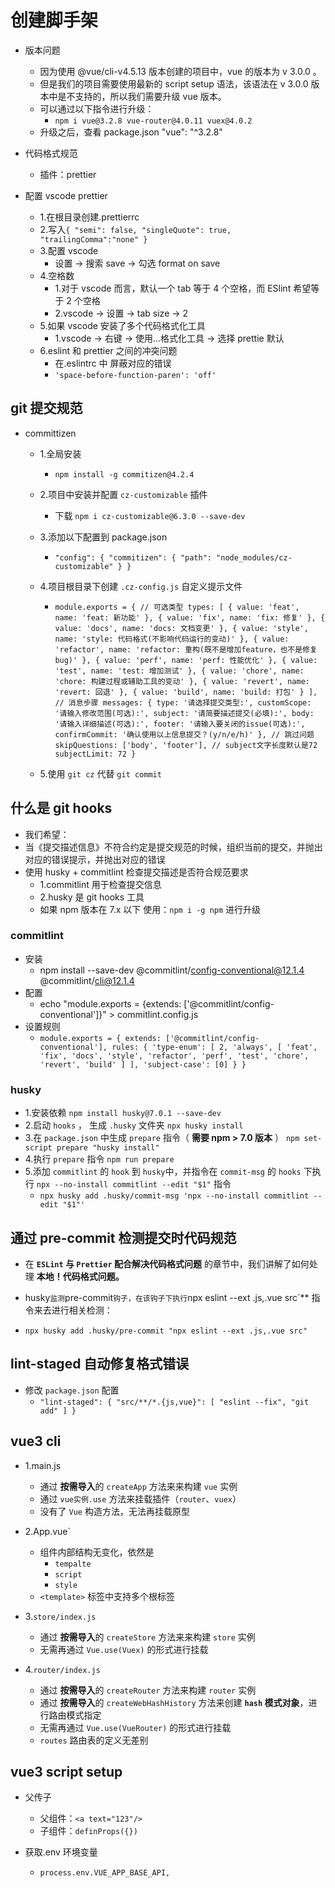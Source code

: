 # 创建脚手架

- 版本问题

  - 因为使用 @vue/cli-v4.5.13 版本创建的项目中，vue 的版本为 v 3.0.0 。
  - 但是我们的项目需要使用最新的 script setup 语法，该语法在 v 3.0.0 版本中是不支持的，所以我们需要升级 vue 版本。
  - 可以通过以下指令进行升级：
    - `npm i vue@3.2.8 vue-router@4.0.11 vuex@4.0.2`
  - 升级之后，查看 package.json "vue": "^3.2.8"

- 代码格式规范

  - 插件：prettier

- 配置 vscode prettier
  - 1.在根目录创建.prettierrc
  - 2.写入`{ "semi": false, "singleQuote": true, "trailingComma":"none" }`
  - 3.配置 vscode
    - 设置 -> 搜索 save -> 勾选 format on save
  - 4.空格数
    - 1.对于 vscode 而言，默认一个 tab 等于 4 个空格，而 ESlint 希望等于 2 个空格
    - 2.vscode -> 设置 -> tab size -> 2
  - 5.如果 vscode 安装了多个代码格式化工具
    - 1.vscode -> 右键 -> 使用...格式化工具 -> 选择 prettie 默认
  - 6.eslint 和 prettier 之间的冲突问题
    - 在.eslintrc 中 屏蔽对应的错误
    - `'space-before-function-paren': 'off'`

## git 提交规范

- committizen

  - 1.全局安装

    - `npm install -g commitizen@4.2.4`

  - 2.项目中安装并配置 `cz-customizable` 插件

    - 下载 `npm i cz-customizable@6.3.0 --save-dev`

  - 3.添加以下配置到 package.json

    - `"config": { "commitizen": { "path": "node_modules/cz-customizable" } }`

  - 4.项目根目录下创建 `.cz-config.js` 自定义提示文件

    - `module.exports = { // 可选类型 types: [ { value: 'feat', name: 'feat: 新功能' }, { value: 'fix', name: 'fix: 修复' }, { value: 'docs', name: 'docs: 文档变更' }, { value: 'style', name: 'style: 代码格式(不影响代码运行的变动)' }, { value: 'refactor', name: 'refactor: 重构(既不是增加feature，也不是修复bug)' }, { value: 'perf', name: 'perf: 性能优化' }, { value: 'test', name: 'test: 增加测试' }, { value: 'chore', name: 'chore: 构建过程或辅助工具的变动' }, { value: 'revert', name: 'revert: 回退' }, { value: 'build', name: 'build: 打包' } ], // 消息步骤 messages: { type: '请选择提交类型:', customScope: '请输入修改范围(可选):', subject: '请简要描述提交(必填):', body: '请输入详细描述(可选):', footer: '请输入要关闭的issue(可选):', confirmCommit: '确认使用以上信息提交？(y/n/e/h)' }, // 跳过问题 skipQuestions: ['body', 'footer'], // subject文字长度默认是72 subjectLimit: 72 }`

  - 5.使用 `git cz` 代替 `git commit`

## 什么是 git hooks

- 我们希望：
- 当《提交描述信息》不符合约定是提交规范的时候，组织当前的提交，并抛出对应的错误提示，并抛出对应的错误
- 使用 husky + commitlint 检查提交描述是否符合规范要求
  - 1.commitlint 用于检查提交信息
  - 2.husky 是 git hooks 工具
  - 如果 npm 版本在 7.x 以下 使用：`npm i -g npm` 进行升级

### commitlint

- 安装
  - npm install --save-dev @commitlint/config-conventional@12.1.4 @commitlint/cli@12.1.4
- 配置
  - echo "module.exports = {extends: ['@commitlint/config-conventional']}" > commitlint.config.js
- 设置规则
  - `module.exports = { extends: ['@commitlint/config-conventional'], rules: { 'type-enum': [ 2, 'always', [ 'feat', 'fix', 'docs', 'style', 'refactor', 'perf', 'test', 'chore', 'revert', 'build' ] ], 'subject-case': [0] } } `

### husky

- 1.安装依赖 `npm install husky@7.0.1 --save-dev`
- 2.启动 `hooks` ， 生成 `.husky` 文件夹 `npx husky install`
- 3.在 `package.json` 中生成 `prepare` 指令（ **需要 npm > 7.0 版本** ） `npm set-script prepare "husky install"`
- 4.执行 `prepare` 指令 `npm run prepare`
- 5.添加 `commitlint` 的 `hook` 到 `husky`中，并指令在 `commit-msg` 的 `hooks` 下执行 `npx --no-install commitlint --edit "$1"` 指令
  - `npx husky add .husky/commit-msg 'npx --no-install commitlint --edit "$1"'`

## 通过 pre-commit 检测提交时代码规范

- 在 **`ESLint` 与 `Prettier` 配合解决代码格式问题** 的章节中，我们讲解了如何处理 **本地！代码格式问题。**

- husky`监测`pre-commit`钩子，在该钩子下执行`npx eslint --ext .js,.vue src`\*\* 指令来去进行相关检测：

- `npx husky add .husky/pre-commit "npx eslint --ext .js,.vue src"`

## lint-staged 自动修复格式错误

- 修改 `package.json` 配置
  - `"lint-staged": { "src/**/*.{js,vue}": [ "eslint --fix", "git add" ] }`

## vue3 cli

- 1.main.js

  - 通过 **按需导入**的 `createApp` 方法来来构建 `vue` 实例
  - 通过 `vue实例.use` 方法来挂载插件（`router`、`vuex`）
  - 没有了 `Vue` 构造方法，无法再挂载原型

- 2.App.vue`

  - 组件内部结构无变化，依然是
    - `tempalte`
    - `script`
    - `style`
  - `<template>` 标签中支持多个根标签

- 3.`store/index.js`

  - 通过 **按需导入**的 `createStore` 方法来来构建 `store` 实例
  - 无需再通过 `Vue.use(Vuex)` 的形式进行挂载

- 4.`router/index.js`
  - 通过 **按需导入**的 `createRouter` 方法来构建 `router` 实例
  - 通过 **按需导入**的 `createWebHashHistory` 方法来创建 **`hash` 模式对象**，进行路由模式指定
  - 无需再通过 `Vue.use(VueRouter)` 的形式进行挂载
  - `routes` 路由表的定义无差别

## vue3 script setup

- 父传子

  - 父组件：`<a text="123"/>`
  - 子组件：`definProps({})`

- 获取.env 环境变量
  - `process.env.VUE_APP_BASE_API,`
